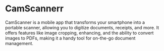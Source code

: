 # CamScannerr
CamScanner is a mobile app that transforms your smartphone into a portable scanner, allowing you to digitize documents, receipts, and more. It offers features like image cropping, enhancing, and the ability to convert images to PDFs, making it a handy tool for on-the-go document management.
